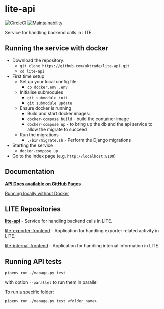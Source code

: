 # lite-api

[![CircleCI](https://circleci.com/gh/uktrade/lite-api.svg?style=svg)](https://circleci.com/gh/uktrade/lite-api)
[![Maintainability](https://api.codeclimate.com/v1/badges/48bf94fd5e0e0abd617c/maintainability)](https://codeclimate.com/github/uktrade/lite-api/maintainability)

Service for handling backend calls in LITE.

## Running the service with docker

* Download the repository:
  * `git clone https://github.com/uktrade/lite-api.git`
  * `cd lite-api`
* First time setup
  * Set up your local config file:
    * `cp docker.env .env`
  * Initialise submodules
    * `git submodule init`
    * `git submodule update`
  * Ensure docker is running
    * Build and start docker images:
    * `docker-compose build` - build the container image
    * `docker-compose up`  - to bring up the db and the api service to allow the migrate to succeed
  * Run the migrations
    * `./bin/migrate.sh` - Perform the Django migrations
* Starting the service
    * `docker-compose up`
* Go to the index page (e.g. `http://localhost:8100`)

## Documentation

**[API Docs available on GitHub Pages](https://uktrade.github.io/lite-api/)**

[Running locally without Docker](docs/without-docker.md)

## LITE Repositories

**[lite-api](https://github.com/uktrade/lite-api)** - Service for handling backend calls in LITE.

[lite-exporter-frontend](https://github.com/uktrade/lite-exporter-frontend) - Application for handling exporter related activity in LITE.

[lite-internal-frontend](https://github.com/uktrade/lite-internal-frontend) - Application for handling internal information in LITE.

## Running API tests

`pipenv run ./manage.py test` 

with option `--parallel` to run them in parallel

To run a specific folder:

`pipenv run ./manage.py test <folder_name>`



